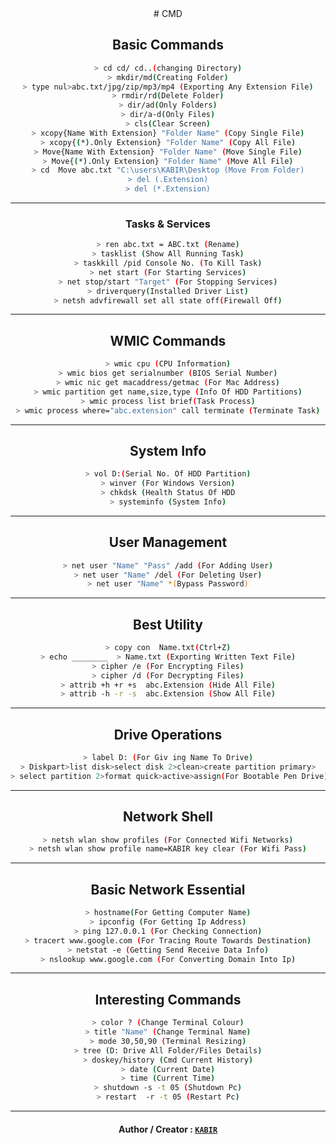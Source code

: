 <div align="center">
# CMD

## Basic Commands 
```bash
> cd cd/ cd..(changing Directory)
> mkdir/md(Creating Folder)
> type nul>abc.txt/jpg/zip/mp3/mp4 (Exporting Any Extension File)
> rmdir/rd(Delete Folder)
> dir/ad(Only Folders)
> dir/a-d(Only Files)
> cls(Clear Screen)
> xcopy{Name With Extension} "Folder Name" (Copy Single File)
> xcopy{(*).Only Extension} "Folder Name" (Copy All File)
> Move{Name With Extension} "Folder Name" (Move Single File)
> Move{(*).Only Extension} "Folder Name" (Move All File)
> cd  Move abc.txt "C:\users\KABIR\Desktop (Move From Folder)
> del (.Extension)
> del (*.Extension)
```

---------
### Tasks & Services
```bash
> ren abc.txt = ABC.txt (Rename)
> tasklist (Show All Running Task)
> taskkill /pid Console No. (To Kill Task)
> net start (For Starting Services)
> net stop/start "Target" (For Stopping Services)
> driverquery(Installed Driver List)
> netsh advfirewall set all state off(Firewall Off)
```

---------
## WMIC Commands
```bash
> wmic cpu (CPU Information)
> wmic bios get serialnumber (BIOS Serial Number)
> wmic nic get macaddress/getmac (For Mac Address)
> wmic partition get name,size,type (Info Of HDD Partitions)
> wmic process list brief(Task Process)
> wmic process where="abc.extension" call terminate (Terminate Task)
```

---------
## System Info
```bash
> vol D:(Serial No. Of HDD Partition)
> winver (For Windows Version)
> chkdsk (Health Status Of HDD
> systeminfo (System Info)
```

---------
## User Management
```bash
> net user "Name" "Pass" /add (For Adding User)
> net user "Name" /del (For Deleting User)
> net user "Name" *(Bypass Password)
```

---------
## Best Utility
```bash
> copy con  Name.txt(Ctrl+Z)
> echo ________  > Name.txt (Exporting Written Text File)
> cipher /e (For Encrypting Files)
> cipher /d (For Decrypting Files)
> attrib +h +r +s  abc.Extension (Hide All File)
> attrib -h -r -s  abc.Extension (Show All File)
```

---------
## Drive Operations
```bash
> label D: (For Giv ing Name To Drive)
> Diskpart>list disk>select disk 2>clean>create partition primary>
> select partition 2>format quick>active>assign(For Bootable Pen Drive)
```

---------
## Network Shell
```bash
> netsh wlan show profiles (For Connected Wifi Networks)
> netsh wlan show profile name=KABIR key clear (For Wifi Pass)
```

---------
## Basic Network Essential
```bash
> hostname(For Getting Computer Name)
> ipconfig (For Getting Ip Address)
> ping 127.0.0.1 (For Checking Connection)
> tracert www.google.com (For Tracing Route Towards Destination)
> netstat -e (Getting Send Receive Data Info)
> nslookup www.google.com (For Converting Domain Into Ip)
```

---------
## Interesting Commands
```bash
> color ? (Change Terminal Colour)
> title "Name" (Change Terminal Name)
> mode 30,50,90 (Terminal Resizing)
> tree (D: Drive All Folder/Files Details)
> doskey/history (Cmd Current History)
> date (Current Date)
> time (Current Time)
> shutdown -s -t 05 (Shutdown Pc)
> restart  -r -t 05 (Restart Pc)
```
---------



#### Author / Creator : [`KABIR`](https://github.com/kabir0104k)

